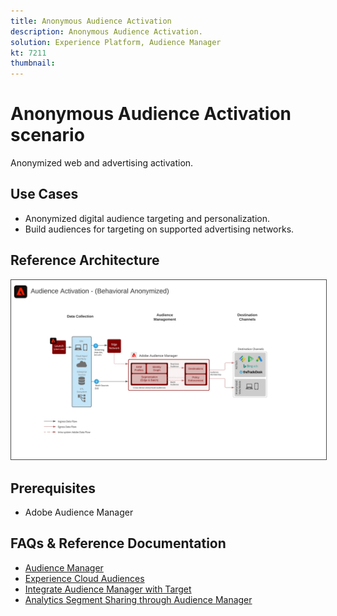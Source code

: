 ```yaml
---
title: Anonymous Audience Activation
description: Anonymous Audience Activation.
solution: Experience Platform, Audience Manager
kt: 7211
thumbnail: 
---
```


# Anonymous Audience Activation scenario

Anonymized web and advertising activation.

## Use Cases

* Anonymized digital audience targeting and personalization.
* Build audiences for targeting on supported advertising networks.

## Reference Architecture

<img src="assets/aam.svg" alt="Reference architecture for the Anonymous Audience Activation scenario" style="border:1px solid #4a4a4a"/>

## Prerequisites

* Adobe Audience Manager

## FAQs & Reference Documentation

* [Audience Manager](https://experienceleague.adobe.com/docs/audience-manager.html?lang=en)
* [Experience Cloud Audiences](https://experienceleague.adobe.com/docs/core-services/interface/audiences/audience-library.html)
* [Integrate Audience Manager with Target](https://experienceleague.adobe.com/docs/audience-manager/user-guide/implementation-integration-guides/integration-other-solutions/aam-target-integration.html)
* [Analytics Segment Sharing through Audience Manager](https://experienceleague.adobe.com/docs/analytics/components/segmentation/segmentation-workflow/seg-publish.html)















